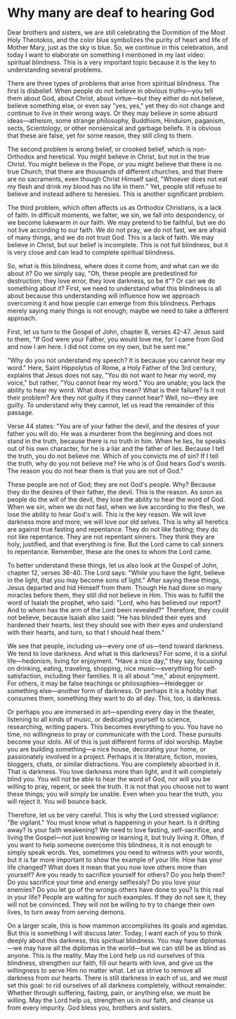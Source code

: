 # Why many are deaf to hearing God

Dear brothers and sisters, we are still celebrating the Dormition of the Most Holy Theotokos, and the color blue symbolizes the purity of heart and life of Mother Mary, just as the sky is blue. So, we continue in this celebration, and today I want to elaborate on something I mentioned in my last video: spiritual blindness. This is a very important topic because it is the key to understanding several problems.

There are three types of problems that arise from spiritual blindness. The first is disbelief. When people do not believe in obvious truths—you tell them about God, about Christ, about virtue—but they either do not believe, believe something else, or even say "yes, yes," yet they do not change and continue to live in their wrong ways. Or they may believe in some absurd ideas—atheism, some strange philosophy, Buddhism, Hinduism, paganism, sects, Scientology, or other nonsensical and garbage beliefs. It is obvious that these are false, yet for some reason, they still cling to them.

The second problem is wrong belief, or crooked belief, which is non-Orthodox and heretical. You might believe in Christ, but not in the true Christ. You might believe in the Pope, or you might believe that there is no true Church, that there are thousands of different churches, and that there are no sacraments, even though Christ Himself said, "Whoever does not eat my flesh and drink my blood has no life in them." Yet, people still refuse to believe and instead adhere to heresies. This is another significant problem.

The third problem, which often affects us as Orthodox Christians, is a lack of faith. In difficult moments, we falter, we sin, we fall into despondency, or we become lukewarm in our faith. We may pretend to be faithful, but we do not live according to our faith. We do not pray, we do not fast, we are afraid of many things, and we do not trust God. This is a lack of faith. We may believe in Christ, but our belief is incomplete. This is not full blindness, but it is very close and can lead to complete spiritual blindness.

So, what is this blindness, where does it come from, and what can we do about it? Do we simply say, "Oh, these people are predestined for destruction; they love error, they love darkness, so be it"? Or can we do something about it? First, we need to understand what this blindness is all about because this understanding will influence how we approach overcoming it and how people can emerge from this blindness. Perhaps merely saying many things is not enough; maybe we need to take a different approach.

First, let us turn to the Gospel of John, chapter 8, verses 42-47. Jesus said to them, "If God were your Father, you would love me, for I came from God and now I am here. I did not come on my own, but he sent me."

"Why do you not understand my speech? It is because you cannot hear my word." Here, Saint Hippolytus of Rome, a Holy Father of the 3rd century, explains that Jesus does not say, "You do not want to hear my word, my voice," but rather, "You cannot hear my word." You are unable; you lack the ability to hear my word. What does this mean? What is their failure? Is it not their problem? Are they not guilty if they cannot hear? Well, no—they are guilty. To understand why they cannot, let us read the remainder of this passage.

Verse 44 states: "You are of your father the devil, and the desires of your father you will do. He was a murderer from the beginning and does not stand in the truth, because there is no truth in him. When he lies, he speaks out of his own character, for he is a liar and the father of lies. Because I tell the truth, you do not believe me. Which of you convicts me of sin? If I tell the truth, why do you not believe me? He who is of God hears God's words. The reason you do not hear them is that you are not of God."

These people are not of God; they are not God's people. Why? Because they do the desires of their father, the devil. This is the reason. As soon as people do the will of the devil, they lose the ability to hear the word of God. When we sin, when we do not fast, when we live according to the flesh, we lose the ability to hear God's will. This is the key reason. We will love darkness more and more; we will love our old selves. This is why all heretics are against true fasting and repentance. They do not like fasting; they do not like repentance. They are not repentant sinners. They think they are holy, justified, and that everything is fine. But the Lord came to call sinners to repentance. Remember, these are the ones to whom the Lord came.

To better understand these things, let us also look at the Gospel of John, chapter 12, verses 36-40. The Lord says: "While you have the light, believe in the light, that you may become sons of light." After saying these things, Jesus departed and hid Himself from them. Though He had done so many miracles before them, they still did not believe in Him. This was to fulfill the word of Isaiah the prophet, who said: "Lord, who has believed our report? And to whom has the arm of the Lord been revealed?" Therefore, they could not believe, because Isaiah also said: "He has blinded their eyes and hardened their hearts, lest they should see with their eyes and understand with their hearts, and turn, so that I should heal them."

We see that people, including us—every one of us—tend toward darkness. We tend to love darkness. And what is this darkness? For some, it is a sinful life—hedonism, living for enjoyment. "Have a nice day," they say, focusing on drinking, eating, traveling, shopping, nice music—everything for self-satisfaction, including their families. It is all about "me," about enjoyment. For others, it may be false teachings or philosophies—Heidegger or something else—another form of darkness. Or perhaps it is a hobby that consumes them, something they want to do all day. This, too, is darkness.

Or perhaps you are immersed in art—spending every day in the theater, listening to all kinds of music, or dedicating yourself to science, researching, writing papers. This becomes everything to you. You have no time, no willingness to pray or communicate with the Lord. These pursuits become your idols. All of this is just different forms of idol worship. Maybe you are building something—a nice house, decorating your home, or passionately involved in a project. Perhaps it is literature, fiction, movies, bloggers, chats, or similar distractions. You are completely absorbed in it. That is darkness. You love darkness more than light, and it will completely blind you. You will not be able to hear the word of God, nor will you be willing to pray, repent, or seek the truth. It is not that you choose not to want these things; you will simply be unable. Even when you hear the truth, you will reject it. You will bounce back.

Therefore, let us be very careful. This is why the Lord stressed vigilance: "Be vigilant." You must know what is happening in your heart. Is it drifting away? Is your faith weakening? We need to love fasting, self-sacrifice, and living the Gospel—not just knowing or learning it, but truly living it. Often, if you want to help someone overcome this blindness, it is not enough to simply speak words. Yes, sometimes you need to witness with your words, but it is far more important to show the example of your life. How has your life changed? What does it mean that you now love others more than yourself? Are you ready to sacrifice yourself for others? Do you help them? Do you sacrifice your time and energy selflessly? Do you love your enemies? Do you let go of the wrongs others have done to you? Is this real in your life? People are waiting for such examples. If they do not see it, they will not be convinced. They will not be willing to try to change their own lives, to turn away from serving demons.

On a larger scale, this is how mammon accomplishes its goals and agendas. But this is something I will discuss later. Today, I want each of you to think deeply about this darkness, this spiritual blindness. You may have diplomas—we may have all the diplomas in the world—but we can still be as blind as anyone. This is the reality. May the Lord help us rid ourselves of this blindness, strengthen our faith, fill our hearts with love, and give us the willingness to serve Him no matter what. Let us strive to remove all darkness from our hearts. There is still darkness in each of us, and we must set this goal: to rid ourselves of all darkness completely, without remainder. Whether through suffering, fasting, pain, or anything else, we must be willing. May the Lord help us, strengthen us in our faith, and cleanse us from every impurity. God bless you, brothers and sisters.

